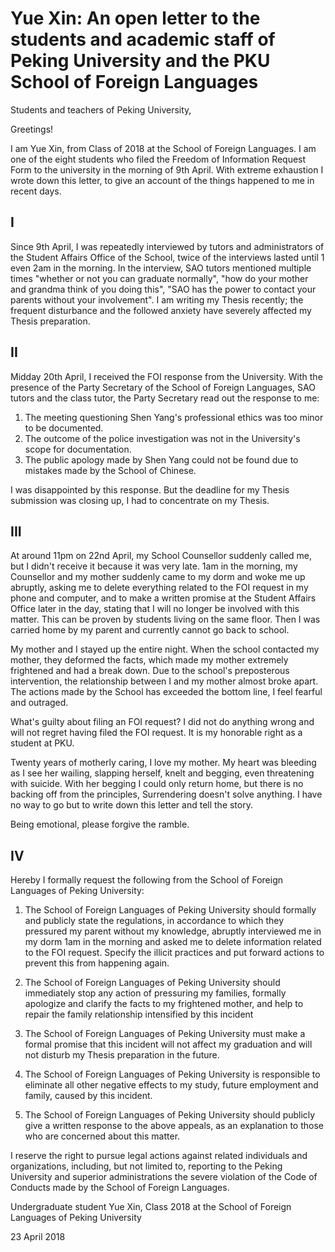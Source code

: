 # Yue Xin: An open letter to the students and academic staff of Peking University and the PKU School of Foreign Languages

Students and teachers of Peking University, 

Greetings! 

I am Yue Xin, from Class of 2018 at the School of Foreign Languages. I am one of the eight students who filed the Freedom of Information Request Form to the university in the morning of 9th April. With extreme exhaustion I wrote down this letter, to give an account of the things happened to me in recent days.

## I
Since 9th April, I was repeatedly interviewed by tutors and administrators of the Student Affairs Office of the School, twice of the interviews lasted until 1 even 2am in the morning. In the interview, SAO tutors mentioned multiple times "whether or not you can graduate normally", "how do your mother and grandma think of you doing this", "SAO has the power to contact your parents without your involvement". I am writing my Thesis recently; the frequent disturbance and the followed anxiety have severely affected my Thesis preparation.

## II
Midday 20th April, I received the FOI response from the University. With the presence of the Party Secretary of the School of Foreign Languages, SAO tutors and the class tutor, the Party Secretary read out the response to me:

1. The meeting questioning Shen Yang's professional ethics was too minor to be documented.
2. The outcome of the police investigation was not in the University's scope for documentation.
3. The public apology made by Shen Yang could not be found due to mistakes made by the School of Chinese.

I was disappointed by this response. But the deadline for my Thesis submission was closing up, I had to concentrate on my Thesis.

## III
At around 11pm on 22nd April, my School Counsellor suddenly called me, but I didn't receive it because it was very late. 1am in the morning, my Counsellor and my mother suddenly came to my dorm and woke me up abruptly, asking me to delete everything related to the FOI request in my phone and computer, and to make a written promise at the Student Affairs Office later in the day, stating that I will no longer be involved with this matter. This can be proven by students living on the same floor. Then I was carried home by my parent and currently cannot go back to school. 

My mother and I stayed up the entire night. When the school contacted my mother, they deformed the facts, which made my mother extremely frightened and had a break down. Due to the school's preposterous intervention, the relationship between I and my mother almost broke apart. The actions made by the School has exceeded the bottom line, I feel fearful and outraged. 

What's guilty about filing an FOI request? I did not do anything wrong and will not regret having filed the FOI request. It is my honorable right as a student at PKU.

Twenty years of motherly caring, I love my mother. My heart was bleeding as I see her wailing, slapping herself, knelt and begging, even threatening with suicide. With her begging I could only return home, but there is no backing off from the principles, Surrendering doesn't solve anything. I have no way to go but to write down this letter and tell the story.

Being emotional, please forgive the ramble.

## IV
Hereby I formally request the following from the School of Foreign Languages of Peking University:

1. The School of Foreign Languages of Peking University should formally and publicly state the regulations, in accordance to which they pressured my parent without my knowledge, abruptly interviewed me in my dorm 1am in the morning and asked me to delete information related to the FOI request. Specify the illicit practices and put forward actions to prevent this from happening again.

2. The School of Foreign Languages of Peking University should immediately stop any action of pressuring my families, formally apologize and clarify the facts to my frightened mother, and help to repair the family relationship intensified by this incident

3. The School of Foreign Languages of Peking University must make a formal promise that this incident will not affect my graduation and will not disturb my Thesis preparation in the future.

4. The School of Foreign Languages of Peking University is responsible to eliminate all other negative effects to my study, future employment and family, caused by this incident.

5. The School of Foreign Languages of Peking University should publicly give a written response to the above appeals, as an explanation to those who are concerned about this matter.

I reserve the right to pursue legal actions against related individuals and organizations, including, but not limited to, reporting to the Peking University and superior administrations the severe violation of the Code of Conducts made by the School of Foreign Languages.

Undergraduate student Yue Xin, Class 2018 at the School of Foreign Languages of Peking University

23 April 2018
